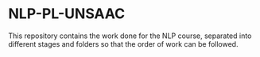 # NLP-PL-UNSAAC
This repository contains the work done for the NLP course, separated into different stages and folders so that the order of work can be followed. 
